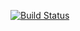 [![Build Status](https://travis-ci.org/viewthespace/github_events.svg)](https://travis-ci.org/viewthespace/github_events)
